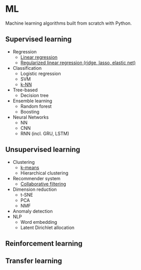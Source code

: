 # ML
Machine learning algorithms built from scratch with Python.

## Supervised learning

- Regression
    - [Linear regression](https://github.com/lincht/ML/blob/master/lm.ipynb)
    - [Regularized linear regression (ridge, lasso, elastic net)](https://github.com/lincht/ML/blob/master/lm_reg.ipynb)
- Classification
    - Logistic regression
    - SVM
    - [k-NN](https://github.com/lincht/ML/blob/master/knn.ipynb)
- Tree-based
    - Decision tree
- Ensemble learning
    - Random forest
    - Boosting
- Neural Networks
    - NN
    - CNN
    - RNN (incl. GRU, LSTM)

## Unsupervised learning
- Clustering
    - [k-means](https://github.com/lincht/ML/blob/master/kmeans.ipynb)
    - Hierarchical clustering
- Recommender system
    - [Collaborative filtering](https://github.com/lincht/ML/blob/master/cofi.ipynb)
- Dimension reduction
    - t-SNE
    - PCA
    - NMF
- Anomaly detection
- NLP
    - Word embedding
    - Latent Dirichlet allocation

## Reinforcement learning

## Transfer learning
